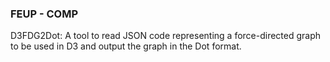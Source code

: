 ### FEUP - COMP

D3FDG2Dot: A tool to read JSON code representing a force-directed graph to be used in D3 and
output the graph in the Dot format.
